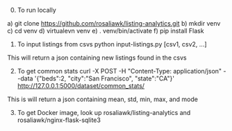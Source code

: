0) To run locally

a) git clone https://github.com/rosaliawk/listing-analytics.git 
b) mkdir venv 
c) cd venv 
d) virtualevn venv 
e) . venv/bin/activate 
f) pip install Flask 


1) To input listings from csvs
python input-listings.py [csv1, csv2, ...]

This will return a json containing new listings found in the csvs


2) To get common stats
curl -X POST  -H "Content-Type: application/json" --data '{"beds":2, "city":"San Francisco", "state":"CA"}' http://127.0.0.1:5000/dataset/common_stats/

This is will return a json containing mean, std, min, max, and mode


3) To get Docker image, look up rosaliawk/listing-analytics and rosaliawk/nginx-flask-sqlite3

